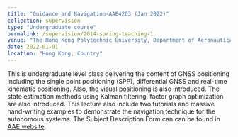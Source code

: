 ```yaml
---
title: "Guidance and Navigation-AAE4203 (Jan 2022)"
collection: supervision
type: "Undergraduate course"
permalink: /supervision/2014-spring-teaching-1
venue: "The Hong Kong Polytechnic University, Department of Aeronautical and Aviation Engineering"
date: 2022-01-01
location: "Hong Kong, Country"
---
```


This is undergraduate level class delivering the content of GNSS positioning including the single point positioning (SPP), differential GNSS and real-time kinematic positioning. Also, the visual positioning is also introduced. The state estimation methods using Kalman filtering, factor graph optimization are also introduced. This lecture also include two tutorials and massive hand-writing examples to demonstrate the navigation technique for the autonomous systems. The Subject Description Form can can be found in [AAE website](https://www.polyu.edu.hk/aae/-/media/department/aae/publication/subject-list---2022/undergraduate/sdf_aae4203_guidance-and-navigation_20220103.pdf).

